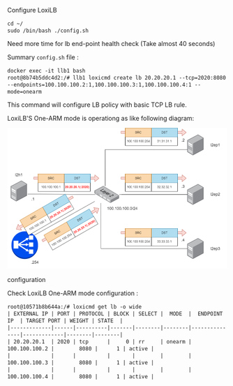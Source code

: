 
Configure LoxiLB

```
cd ~/
sudo /bin/bash ./config.sh
```

Need more time for lb end-point health check (Take almost 40 seconds)

Summary `config.sh` file :
```
docker exec -it llb1 bash
root@8b74b5ddc4d2:/# llb1 loxicmd create lb 20.20.20.1 --tcp=2020:8080 --endpoints=100.100.100.2:1,100.100.100.3:1,100.100.100.4:1 --mode=onearm
```

This command will configure LB policy with basic TCP LB rule. 

LoxiLB'S One-ARM mode is operationg as like following diagram:

![configuration](./assets/configuration.png)

configuration

Check LoxiLB One-ARM mode configuration :
```
root@10571b8b644a:/# loxicmd get lb -o wide
| EXTERNAL IP | PORT | PROTOCOL | BLOCK | SELECT |  MODE  |  ENDPOINT IP  | TARGET PORT | WEIGHT | STATE  |
|-------------|------|----------|-------|--------|--------|---------------|-------------|--------|--------|
| 20.20.20.1  | 2020 | tcp      |     0 | rr     | onearm | 100.100.100.2 |        8080 |      1 | active |
|             |      |          |       |        |        | 100.100.100.3 |        8080 |      1 | active |
|             |      |          |       |        |        | 100.100.100.4 |        8080 |      1 | active |
```


